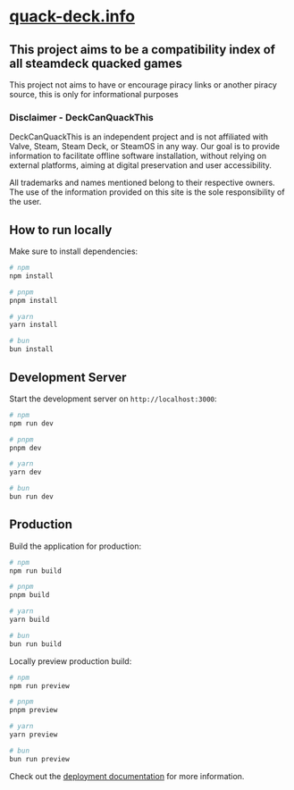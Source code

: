 # [quack-deck.info](https://quack-deck.info/)

## This project aims to be a compatibility index of all steamdeck quacked games

This project not aims to have or encourage piracy links or another piracy source, this is only for informational purposes

### Disclaimer - DeckCanQuackThis
DeckCanQuackThis is an independent project and is not affiliated with Valve, Steam, Steam Deck, or SteamOS in any way. Our goal is to provide information to facilitate offline software installation, without relying on external platforms, aiming at digital preservation and user accessibility.

All trademarks and names mentioned belong to their respective owners. The use of the information provided on this site is the sole responsibility of the user.

## How to run locally

Make sure to install dependencies:

```bash
# npm
npm install

# pnpm
pnpm install

# yarn
yarn install

# bun
bun install
```

## Development Server

Start the development server on `http://localhost:3000`:

```bash
# npm
npm run dev

# pnpm
pnpm dev

# yarn
yarn dev

# bun
bun run dev
```

## Production

Build the application for production:

```bash
# npm
npm run build

# pnpm
pnpm build

# yarn
yarn build

# bun
bun run build
```

Locally preview production build:

```bash
# npm
npm run preview

# pnpm
pnpm preview

# yarn
yarn preview

# bun
bun run preview
```

Check out the [deployment documentation](https://nuxt.com/docs/getting-started/deployment) for more information.
